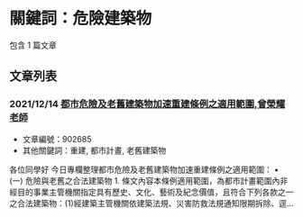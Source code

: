 # 關鍵詞：危險建築物

包含 1 篇文章

## 文章列表

### 2021/12/14 [都市危險及老舊建築物加速重建條例之適用範圍,曾榮耀老師](../../articles/902685_%E9%83%BD%E5%B8%82%E5%8D%B1%E9%9A%AA%E5%8F%8A%E8%80%81%E8%88%8A%E5%BB%BA%E7%AF%89%E7%89%A9%E5%8A%A0%E9%80%9F%E9%87%8D%E5%BB%BA%E6%A2%9D%E4%BE%8B%E4%B9%8B%E9%81%A9%E7%94%A8%E7%AF%84%E5%9C%8D%2C%E6%9B%BE%E6%A6%AE%E8%80%80%E8%80%81%E5%B8%AB.md)
- 文章編號：902685
- 其他關鍵詞：重建, 都市計畫, 老舊建築物

各位同學好 今日專欄整理都市危險及老舊建築物加速重建條例之適用範圍： • (一) 危險與老舊之合法建築物 1. 條文內容本條例適用範圍，為都市計畫範圍內非經目的事業主管機關指定具有歷史、文化、藝術及紀念價值，且符合下列各款之一之合法建築物：(1)經建築主管機關依建築法規、災害防救法規通知限期拆除、逕...
